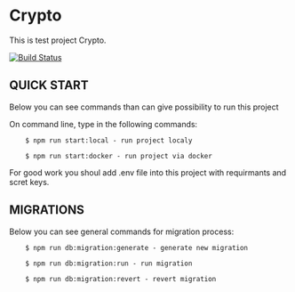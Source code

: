 # Crypto

This is test project Crypto.

[![Build Status](https://github.com/yiisoft/yii/workflows/build/badge.svg)](https://github.com/yiisoft/yii/actions)

## QUICK START

Below you can see commands than can give possibility to run this project

On command line, type in the following commands:

        $ npm run start:local - run project localy

        $ npm run start:docker - run project via docker

For good work you shoul add .env file into this project with requirmants and scret keys.

## MIGRATIONS

Below you can see general commands for migration process:

        $ npm run db:migration:generate - generate new migration

        $ npm run db:migration:run - run migration

        $ npm run db:migration:revert - revert migration
